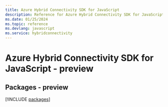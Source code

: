 ```yaml
---
title: Azure Hybrid Connectivity SDK for JavaScript
description: Reference for Azure Hybrid Connectivity SDK for JavaScript
ms.date: 01/25/2024
ms.topic: reference
ms.devlang: javascript
ms.service: hybridconnectivity
---
```

# Azure Hybrid Connectivity SDK for JavaScript - preview
## Packages - preview
[!INCLUDE [packages](hybrid-connectivity-index.md)]